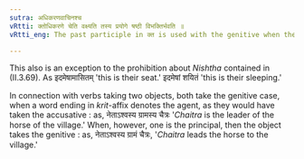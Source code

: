 ```yaml
---
sutra: अधिकरणवाचिनश्च
vRtti: क्तोधिकरणे चेति वक्ष्यति तस्य प्रयोगे षष्ठी विभक्तिर्भवति ॥
vRtti_eng: The past participle in क्त is used with the genitive when the former expresses location (III. 4. 76).

---
```

This also is an exception to the prohibition about _Nishtha_ contained in (II.3.69). As इदमेषामासितम् 'this is their seat.' इदमेषां शयितं 'this is their sleeping.'

In connection with verbs taking two objects, both take the genitive case, when a word ending in _krit_-affix denotes the agent, as they would have taken the accusative : as, नेताऽश्वस्य ग्रामस्य चैत्रः '_Chaitra_ is the leader of the horse of the village.' When, however, one is the principal, then the object takes the genitive : as, नेताऽश्वस्य ग्रामं चैत्रः, '_Chaitra_ leads the horse to the village.'